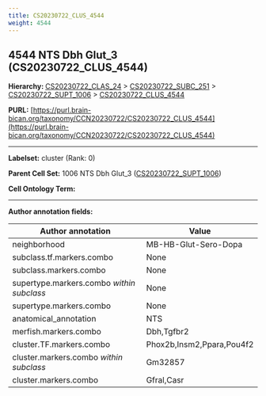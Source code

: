 ```yaml
---
title: CS20230722_CLUS_4544
weight: 4544
---
```

## 4544 NTS Dbh Glut_3 (CS20230722_CLUS_4544)
<b>Hierarchy: </b>
[CS20230722_CLAS_24](../CS20230722_CLAS_24) >
[CS20230722_SUBC_251](../CS20230722_SUBC_251) >
[CS20230722_SUPT_1006](../CS20230722_SUPT_1006) >
[CS20230722_CLUS_4544](../CS20230722_CLUS_4544)

**PURL:** [https://purl.brain-bican.org/taxonomy/CCN20230722/CS20230722_CLUS_4544](https://purl.brain-bican.org/taxonomy/CCN20230722/CS20230722_CLUS_4544)

---


**Labelset:** cluster (Rank: 0)

**Parent Cell Set:** 1006 NTS Dbh Glut_3 ([CS20230722_SUPT_1006](../CS20230722_SUPT_1006))



**Cell Ontology Term:** 

[MARKER GENES.]: #


---

[TRANSFERRED ANNOTATIONS.]: #


[AUTHOR ANNOTATION FIELDS.]: #


**Author annotation fields:**

| Author annotation | Value |
|-------------------|-------|
|neighborhood|MB-HB-Glut-Sero-Dopa|
|subclass.tf.markers.combo|None|
|subclass.markers.combo|None|
|supertype.markers.combo _within subclass_|None|
|supertype.markers.combo|None|
|anatomical_annotation|NTS|
|merfish.markers.combo|Dbh,Tgfbr2|
|cluster.TF.markers.combo|Phox2b,Insm2,Ppara,Pou4f2|
|cluster.markers.combo _within subclass_|Gm32857|
|cluster.markers.combo|Gfral,Casr|
